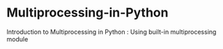 # Multiprocessing-in-Python
Introduction to Multiprocessing in Python : Using built-in multiprocessing module
